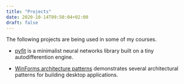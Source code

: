 ```yaml
---
title: "Projects"
date: 2020-10-14T09:50:04+02:00
draft: false
---
```


The following projects are being used in some of my courses.

- [pyfit](https://github.com/bpesquet/pyfit) is a minimalist neural networks library built on a tiny autodifferention engine.

- [WinForms architecture patterns](https://github.com/bpesquet/winforms-architecture-patterns) demonstrates several architectural patterns for building desktop applications.
